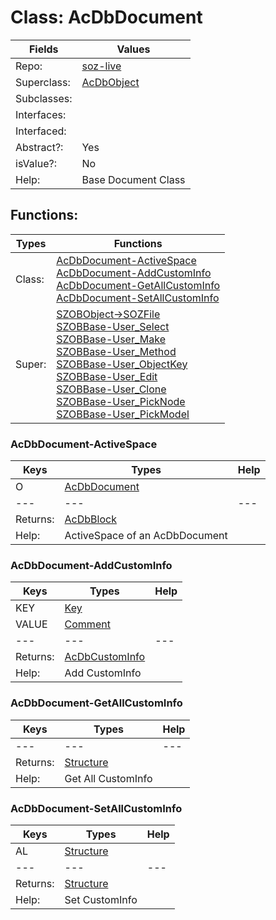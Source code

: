 
# Class:	AcDbDocument

| Fields | Values |
| --------- | --------- |
| Repo: | [soz-live](/repos/soz-live.html) |
| Superclass: | [AcDbObject](AcDbObject.html) |
| Subclasses: |  |
| Interfaces: |  |
| Interfaced: |  |
| Abstract?: | Yes |
| isValue?: | No |
| Help: | Base Document Class |


## Functions:

| Types | Functions |
| --------- | --------- |
| Class: | [AcDbDocument-ActiveSpace](#AcDbDocument-ActiveSpace) <br> [AcDbDocument-AddCustomInfo](#AcDbDocument-AddCustomInfo) <br> [AcDbDocument-GetAllCustomInfo](#AcDbDocument-GetAllCustomInfo) <br> [AcDbDocument-SetAllCustomInfo](#AcDbDocument-SetAllCustomInfo) |
| Super: | [SZOBObject->SOZFile](SZOBObject.html) <br> [SZOBBase-User_Select](SZOBBase.html) <br> [SZOBBase-User_Make](SZOBBase.html) <br> [SZOBBase-User_Method](SZOBBase.html) <br> [SZOBBase-User_ObjectKey](SZOBBase.html) <br> [SZOBBase-User_Edit](SZOBBase.html) <br> [SZOBBase-User_Clone](SZOBBase.html) <br> [SZOBBase-User_PickNode](SZOBBase.html) <br> [SZOBBase-User_PickModel](SZOBBase.html) |


### AcDbDocument-ActiveSpace

| Keys | Types | Help |
| --------- | --------- | --------- |
| O | [AcDbDocument](AcDbDocument.html) |  |
| --- | --- | --- |
| Returns: | [AcDbBlock](AcDbBlock.html) |
| Help: | ActiveSpace of an AcDbDocument |

### AcDbDocument-AddCustomInfo

| Keys | Types | Help |
| --------- | --------- | --------- |
| KEY | [Key](Key.html) |  |
| VALUE | [Comment](Comment.html) |  |
| --- | --- | --- |
| Returns: | [AcDbCustomInfo](AcDbCustomInfo.html) |
| Help: | Add CustomInfo |

### AcDbDocument-GetAllCustomInfo

| Keys | Types | Help |
| --------- | --------- | --------- |
| --- | --- | --- |
| Returns: | [Structure](Structure.html) |
| Help: | Get All CustomInfo |

### AcDbDocument-SetAllCustomInfo

| Keys | Types | Help |
| --------- | --------- | --------- |
| AL | [Structure](Structure.html) |  |
| --- | --- | --- |
| Returns: | [Structure](Structure.html) |
| Help: | Set CustomInfo |

